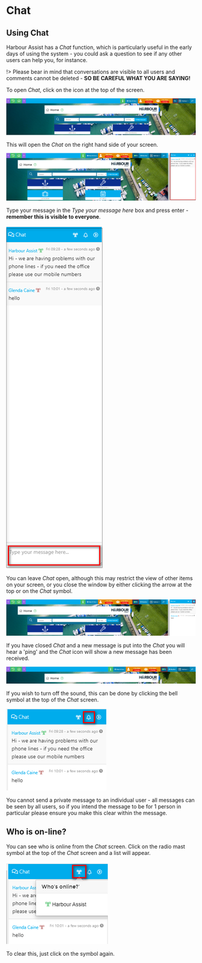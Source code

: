 # Chat

## Using Chat ##

Harbour Assist has a *Chat* function, which is particularly useful in the early days of using the system - you could ask a question to see if any other users can help you, for instance.

!>  Please bear in mind that conversations are visible to all users and comments cannot be deleted - **SO BE CAREFUL WHAT YOU ARE SAYING!**

To open *Chat*, click on the icon at the top of the screen.

![image-20200515092710942](image-20200515092710942.png)

This will open the *Chat* on the right hand side of your screen.

![image-20200515093251714](image-20200515093251714.png)

Type your message in the *Type your message here* box and press enter - **remember this is visible to everyone**.

![image-20200515112649417](image-20200515112649417.png)

You can leave *Chat* open, although this may restrict the view of other items on your screen, or you close the window by either clicking the arrow at the top or on the *Chat* symbol.

![image-20200515112944827](image-20200515112944827.png)

If you have closed *Chat* and a new message is put into the *Chat* you will hear a 'ping' and the *Chat* icon will show a new message has been received.

![image-20200515113039944](image-20200515113039944.png)

If you wish to turn off the sound, this can be done by clicking the bell symbol at the top of the *Chat* screen.

![image-20200515113129525](image-20200515113129525.png)

You cannot send a private message to an individual user - all messages can be seen by all users, so if you intend the message to be for 1 person in particular please ensure you make this clear within the message.

## Who is on-line? ##

You can see who is online from the *Chat* screen.  Click on the radio mast symbol at the top of the *Chat* screen and a list will appear.

![image-20200515113228390](image-20200515113228390.png)

To clear this, just click on the symbol again.